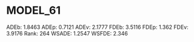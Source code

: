 # MODEL_61

ADEb: 1.8463
ADEp: 0.7121
ADEv: 2.1777
FDEb: 3.5116
FDEp: 1.362
FDEv: 3.9176
Rank: 264
WSADE: 1.2547
WSFDE: 2.346